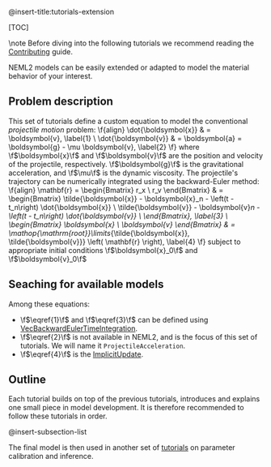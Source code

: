 @insert-title:tutorials-extension

[TOC]

\note
Before diving into the following tutorials we recommend reading the [Contributing](#tutorials-contributing) guide.

NEML2 models can be easily extended or adapted to model the material behavior of your interest.

## Problem description

This set of tutorials define a custom equation to model the conventional *projectile motion* problem:
\f{align}
  \dot{\boldsymbol{x}} & = \boldsymbol{v}, \label{1} \\
  \dot{\boldsymbol{v}} & = \boldsymbol{a} = \boldsymbol{g} - \mu \boldsymbol{v}, \label{2}
\f}
where \f$\boldsymbol{x}\f$ and \f$\boldsymbol{v}\f$ are the position and velocity of the projectile, respectively. \f$\boldsymbol{g}\f$ is the gravitational acceleration, and \f$\mu\f$ is the dynamic viscosity. The projectile's trajectory can be numerically integrated using the backward-Euler method:
\f{align}
  \mathbf{r} = \begin{Bmatrix}
    r_x \\
    r_v
  \end{Bmatrix} & = \begin{Bmatrix}
    \tilde{\boldsymbol{x}} - \boldsymbol{x}_n - \left(t - t_n\right) \dot{\boldsymbol{x}} \\
    \tilde{\boldsymbol{v}} - \boldsymbol{v}_n - \left(t - t_n\right) \dot{\boldsymbol{v}} \\
  \end{Bmatrix}, \label{3} \\
  \begin{Bmatrix}
    \boldsymbol{x} \\
    \boldsymbol{v}
  \end{Bmatrix} & = \mathop{\mathrm{root}}\limits_{\tilde{\boldsymbol{x}}, \tilde{\boldsymbol{v}}} \left( \mathbf{r} \right), \label{4}
\f}
subject to appropriate initial conditions \f$\boldsymbol{x}_0\f$ and \f$\boldsymbol{v}_0\f$

## Seaching for available models

Among these equations:
- \f$\eqref{1}\f$ and \f$\eqref{3}\f$ can be defined using [VecBackwardEulerTimeIntegration](#vecbackwardeulertimeintegration).
- \f$\eqref{2}\f$ is not available in NEML2, and is the focus of this set of tutorials. We will name it  `ProjectileAcceleration`.
- \f$\eqref{4}\f$ is the [ImplicitUpdate](#implicitupdate).

## Outline

Each tutorial builds on top of the previous tutorials, introduces and explains one small piece in model development. It is therefore recommended to follow these tutorials in order.

@insert-subsection-list

The final model is then used in another set of [tutorials](#tutorials-optimization) on parameter calibration and inference.

